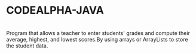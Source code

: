 # CODEALPHA-JAVA
<br>
Program that allows a teacher to enter
students' grades and compute their average,
highest, and lowest scores.By using arrays or
ArrayLists to store the student data.